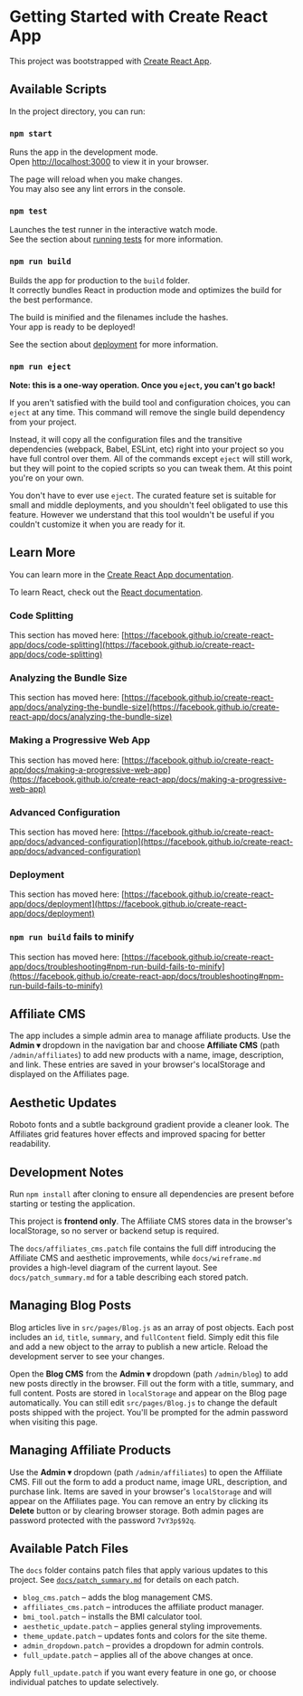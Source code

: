 # Getting Started with Create React App

This project was bootstrapped with [Create React App](https://github.com/facebook/create-react-app).

## Available Scripts

In the project directory, you can run:

### `npm start`

Runs the app in the development mode.\
Open [http://localhost:3000](http://localhost:3000) to view it in your browser.

The page will reload when you make changes.\
You may also see any lint errors in the console.

### `npm test`

Launches the test runner in the interactive watch mode.\
See the section about [running tests](https://facebook.github.io/create-react-app/docs/running-tests) for more information.

### `npm run build`

Builds the app for production to the `build` folder.\
It correctly bundles React in production mode and optimizes the build for the best performance.

The build is minified and the filenames include the hashes.\
Your app is ready to be deployed!

See the section about [deployment](https://facebook.github.io/create-react-app/docs/deployment) for more information.

### `npm run eject`

**Note: this is a one-way operation. Once you `eject`, you can't go back!**

If you aren't satisfied with the build tool and configuration choices, you can `eject` at any time. This command will remove the single build dependency from your project.

Instead, it will copy all the configuration files and the transitive dependencies (webpack, Babel, ESLint, etc) right into your project so you have full control over them. All of the commands except `eject` will still work, but they will point to the copied scripts so you can tweak them. At this point you're on your own.

You don't have to ever use `eject`. The curated feature set is suitable for small and middle deployments, and you shouldn't feel obligated to use this feature. However we understand that this tool wouldn't be useful if you couldn't customize it when you are ready for it.

## Learn More

You can learn more in the [Create React App documentation](https://facebook.github.io/create-react-app/docs/getting-started).

To learn React, check out the [React documentation](https://reactjs.org/).

### Code Splitting

This section has moved here: [https://facebook.github.io/create-react-app/docs/code-splitting](https://facebook.github.io/create-react-app/docs/code-splitting)

### Analyzing the Bundle Size

This section has moved here: [https://facebook.github.io/create-react-app/docs/analyzing-the-bundle-size](https://facebook.github.io/create-react-app/docs/analyzing-the-bundle-size)

### Making a Progressive Web App

This section has moved here: [https://facebook.github.io/create-react-app/docs/making-a-progressive-web-app](https://facebook.github.io/create-react-app/docs/making-a-progressive-web-app)

### Advanced Configuration

This section has moved here: [https://facebook.github.io/create-react-app/docs/advanced-configuration](https://facebook.github.io/create-react-app/docs/advanced-configuration)

### Deployment

This section has moved here: [https://facebook.github.io/create-react-app/docs/deployment](https://facebook.github.io/create-react-app/docs/deployment)

### `npm run build` fails to minify

This section has moved here: [https://facebook.github.io/create-react-app/docs/troubleshooting#npm-run-build-fails-to-minify](https://facebook.github.io/create-react-app/docs/troubleshooting#npm-run-build-fails-to-minify)

## Affiliate CMS

The app includes a simple admin area to manage affiliate products. Use the **Admin ▾** dropdown in the navigation bar and choose **Affiliate CMS** (path `/admin/affiliates`) to add new products with a name, image, description, and link. These entries are saved in your browser's localStorage and displayed on the Affiliates page.

## Aesthetic Updates

Roboto fonts and a subtle background gradient provide a cleaner look. The Affiliates grid features hover effects and improved spacing for better readability.

## Development Notes

Run `npm install` after cloning to ensure all dependencies are present before starting or testing the application.

This project is **frontend only**. The Affiliate CMS stores data in the browser's
localStorage, so no server or backend setup is required.

The `docs/affiliates_cms.patch` file contains the full diff introducing the Affiliate CMS and aesthetic improvements, while `docs/wireframe.md` provides a high-level diagram of the current layout.
See `docs/patch_summary.md` for a table describing each stored patch.

## Managing Blog Posts

Blog articles live in `src/pages/Blog.js` as an array of post objects. Each post
includes an `id`, `title`, `summary`, and `fullContent` field. Simply edit this
file and add a new object to the array to publish a new article. Reload the
development server to see your changes.


Open the **Blog CMS** from the **Admin ▾** dropdown (path `/admin/blog`) to add new posts directly in the browser.
Fill out the form with a title, summary, and full content. Posts are stored in
`localStorage` and appear on the Blog page automatically. You can still edit
`src/pages/Blog.js` to change the default posts shipped with the project. You'll be prompted for the admin password when visiting this page.

## Managing Affiliate Products

Use the **Admin ▾** dropdown (path `/admin/affiliates`) to open the Affiliate CMS.
Fill out the form to add a product name, image URL, description, and purchase link.
Items are saved in your browser's `localStorage` and will appear on the Affiliates page.
You can remove an entry by clicking its **Delete** button or by clearing browser storage.
Both admin pages are password protected with the password `7vY3p$92q`.

## Available Patch Files

The `docs` folder contains patch files that apply various updates to this project.
See [`docs/patch_summary.md`](docs/patch_summary.md) for details on each patch.

- `blog_cms.patch` – adds the blog management CMS.
- `affiliates_cms.patch` – introduces the affiliate product manager.
- `bmi_tool.patch` – installs the BMI calculator tool.
- `aesthetic_update.patch` – applies general styling improvements.
- `theme_update.patch` – updates fonts and colors for the site theme.
- `admin_dropdown.patch` – provides a dropdown for admin controls.
- `full_update.patch` – applies all of the above changes at once.

Apply `full_update.patch` if you want every feature in one go, or choose
individual patches to update selectively.
